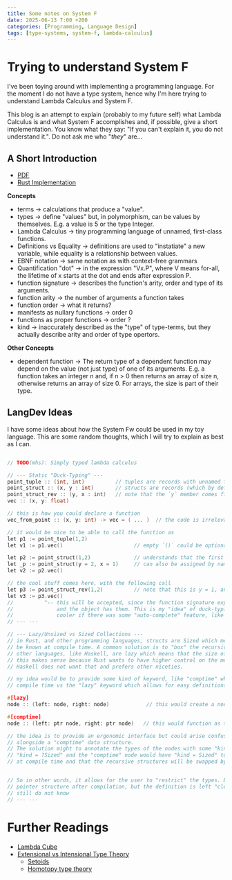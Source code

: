 ```yaml
---
title: Some notes on System F
date: 2025-06-13 7:00 +200
categories: [Programming, Language Design]
tags: [type-systems, system-f, lambda-calculus]
---
```


# Trying to understand System F

I've been toying around with implementing a programming language. For the moment I do not have a type system, 
hence why I'm here trying to understand Lambda Calculus and System F.

This blog is an attempt to explain (probably to my future self) what Lambda Calculus is and what System F accomplishes
and, if possible, give a short implementation. You know what they say: 
"If you can't explain it, you do not understand it.". Do not ask me who "*they*" are...

## A Short Introduction 

* [PDF](https://web.archive.org/web/20210704051919if_/https://babel.ls.fi.upm.es/~pablo/Papers/Notes/f-fw.pdf)
* [Rust Implementation](https://github.com/PoorlyDefinedBehaviour/a_short_introduction_to_system_f_and_system_f_omega/tree/main)


**Concepts**

* terms -> calculations that produce a "value".
* types -> define "values" but, in polymorphism, can be values by themselves. E.g. a value is 5 or the type Integer.
* Lambda Calculus -> tiny programming language of unnamed, first-class functions.
* Definitions vs Equality -> definitions are used to "instatiate" a new variable, while equality is a relationship
between values.
* EBNF notation -> same notation as with context-free grammars
* Quantification "dot" -> in the expression "Vx.P", where V means for-all, the lifetime of x starts at the dot
and ends after expression P. 
* function signature -> describes the function's arity, order and type of its arguments.
* function arity -> the number of arguments a function takes
* function order -> what it returns?
* manifests as nullary functions -> order 0
* functions as proper functions -> order ?
* kind -> inaccurately described as the "type" of type-terms, but they actually describe arity and order 
of type opertors.

**Other Concepts**

* dependent function -> The return type of a dependent function may depend on the value (not just type) of one of 
its arguments. E.g. a function takes an integer n and, if n > 0 then returns an array of size n, otherwise returns
an array of size 0. For arrays, the size is part of their type.

## LangDev Ideas

I have some ideas about how the System Fw could be used in my toy language. This are some random thoughts, which I 
will try to explain as best as I can.

```cpp

// TODO(mhs): Simply typed lambda calculus

// --- Static "Duck-Typing" ---
point_tuple :: (int, int)          // tuples are records with unnamed fields
point_struct :: (x, y : int)       // structs are records (which by definition already have nammed fields)
point_struct_rev :: (y, x : int)   // note that the `y` member comes first
vec :: (x, y: float)

// this is how you could declare a function
vec_from_point :: (x, y: int) -> vec = ( ... )  // the code is irrelevant for the example

// it would be nice to be able to call the function as
let p1 := point_tuple(1,2)
let v1 := p1.vec()                       // empty `()` could be optional, but the point stands

let p2 := point_struct(1,2)              // understands that the first argument is `x`, and the second is `y`
let _p := point_struct(y = 2, x = 1)     // can also be assigned by name
let v2 := p2.vec()

// the cool stuff comes here, with the following call
let p3 := point_struct_rev(1,2)          // note that this is y = 1, and x = 2
let v3 := p3.vec()
//          ^-- this will be accepted, since the function signature expects an `x` and `y` of type `int`
//              and the object has them. This is my "idea" of duck-typing for my language. It could be even 
//              cooler if there was some "auto-complete" feature, like Koka has with its "dot" notation. 
// --- ---

// --- Lazy/Unsized vs Sized Collections ---
// in Rust, and other programming languages, structs are Sized which means that the size of the struct needs to
// be known at compile time. A common solution is to "box" the recursive type.
// other languages, like Haskell, are lazy which means that the size of a structure is computed ONLY when is needed
// this makes sense because Rust wants to have higher control on the memory and lower level abstractions, while
// Haskell does not want that and prefers other niceties.

// my idea would be to provide some kind of keyword, like "comptime" which forces a struct size to be computed at 
// compile time vs the "lazy" keyword which allows for easy definitions.

#[lazy]
node :: (left: node, right: node)            // this would create a node structure like Haskell

#[comptime]
node :: (left: ptr node, right: ptr node)   // this would function as the "boxed" version in Rust

// the idea is to provide an ergonomic interface but could arise confusion when a "lazy" data structure is used
// alongside a "comptime" data structure. 
// The solution might to annotate the types of the nodes with some "kind". E.g. the "lazy" node would have 
// "kind = ?Sized" and the "comptime" node would have "kind = Sized" to communicate that the size is known, or not, 
// at compile time and that the recursive structures will be swapped by pointers to the structure once compiled.


// So in other words, it allows for the user to "restrict" the types. Both nodes will translate to the same
// pointer structure after compilation, but the definition is left "clearer" iff it is not confusing, which I 
// still do not know 
// --- ---
```

# Further Readings

* [Lambda Cube](https://en.wikipedia.org/wiki/Lambda_cube)
* [Extensional vs Intensional Type Theory](https://en.wikipedia.org/wiki/Intuitionistic_type_theory#Extensional_versus_intensional)
	* [Setoids](https://en.wikipedia.org/wiki/Setoid)
	* [Homotopy type theory](https://en.wikipedia.org/wiki/Homotopy_type_theory)
